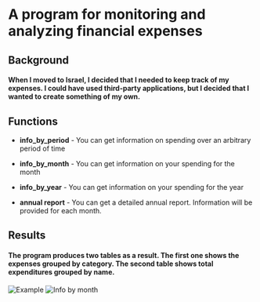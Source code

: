 # A program for monitoring and analyzing financial expenses

## Background
#### When I moved to Israel, I decided that I needed to keep track of my expenses. I could have used third-party applications, but I decided that I wanted to create something of my own.

## Functions
 * **info_by_period** - You can get information on spending over an arbitrary period of time

 * **info_by_month** - You can get information on your spending for the month

 * **info_by_year** - You can get information on your spending for the year

 * **annual report** - You can get a detailed annual report. Information will be provided for each month.


## Results
#### The program produces two tables as a result. The first one shows the expenses grouped by category. The second table shows total expenditures grouped by name. 

![Example](https://drive.google.com/uc?export=view&id=1t5vbl0P-o4iF18EBTPrthFrxVARscqfn)
![Info by month](https://github.com/user-attachments/assets/51599464-b73f-42e9-ab20-e1c2c97cb800)


